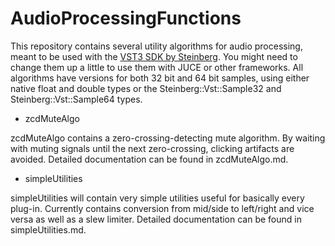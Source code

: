 # AudioProcessingFunctions

This repository contains several utility algorithms for audio processing, meant to be used with the [VST3 SDK by  Steinberg](https://github.com/steinbergmedia/vst3sdk). You might need to change them up a little to use them with JUCE or other frameworks.
All algorithms have versions for both 32 bit and 64 bit samples, using either native float and double types or the Steinberg::Vst::Sample32 and Steinberg::Vst::Sample64 types.

- zcdMuteAlgo

zcdMuteAlgo contains a zero-crossing-detecting mute algorithm. By waiting with muting signals until the next zero-crossing, clicking artifacts are avoided. Detailed documentation can be found in zcdMuteAlgo.md.

- simpleUtilities

simpleUtilities will contain very simple utilities useful for basically every plug-in. Currently contains conversion from mid/side to left/right and vice versa as well as a slew limiter. Detailed documentation can be found in simpleUtilities.md.
